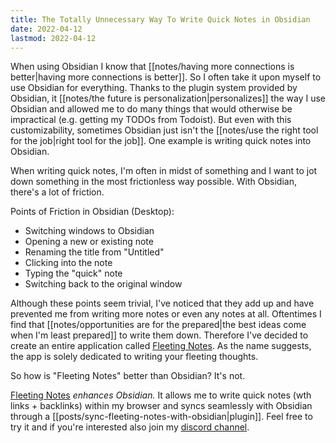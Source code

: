 ```yaml
---
title: The Totally Unnecessary Way To Write Quick Notes in Obsidian
date: 2022-04-12
lastmod: 2022-04-12
---
```

When using Obsidian I know that [[notes/having more connections is better|having more connections is better]]. So I often take it upon myself to use Obsidian for everything. Thanks to the plugin system provided by Obsidian, it [[notes/the future is personalization|personalizes]] the way I use Obsidian and allowed me to do many things that would otherwise be impractical (e.g. getting my TODOs from Todoist). But even with this customizability, sometimes Obsidian just isn't the [[notes/use the right tool for the job|right tool for the job]]. One example is writing quick notes into Obsidian. 

When writing quick notes, I'm often in midst of something and I want to jot down something in the most frictionless way possible. With Obsidian, there's a lot of friction.

Points of Friction in Obsidian (Desktop):
- Switching windows to Obsidian
- Opening a new or existing note
- Renaming the title from "Untitled"
- Clicking into the note
- Typing the "quick" note
- Switching back to the original window

Although these points seem trivial, I've noticed that they add up and have prevented me from writing more notes or even any notes at all. Oftentimes I find that [[notes/opportunities are for the prepared|the best ideas come when I'm least prepared]] to write them down. Therefore I've decided to create an entire application called [Fleeting Notes](https://fleetingnotes.app/). As the name suggests, the app is solely dedicated to writing your fleeting thoughts. 

So how is "Fleeting Notes" better than Obsidian? It's not. 

[Fleeting Notes](https://fleetingnotes.app/) *enhances Obsidian.* It allows me to write quick notes (wth links + backlinks) within my browser and syncs seamlessly with Obsidian through a [[posts/sync-fleeting-notes-with-obsidian|plugin]]. Feel free to try it and if you're interested also join my [discord channel](https://discord.gg/xrj6yuGNmx).
